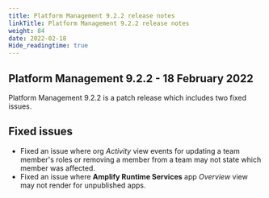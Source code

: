 ```yaml
---
title: Platform Management 9.2.2 release notes
linkTitle: Platform Management 9.2.2 release notes
weight: 84
date: 2022-02-18
Hide_readingtime: true
---
```


## Platform Management 9.2.2 - 18 February 2022

Platform Management 9.2.2 is a patch release which includes two fixed issues.

## Fixed issues

* Fixed an issue where org *Activity* view events for updating a team member's roles or removing a member from a team may not state which member was affected.
* Fixed an issue where **Amplify Runtime Services** app *Overview* view may not render for unpublished apps.
